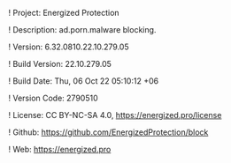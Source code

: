 ! Project: Energized Protection

! Description: ad.porn.malware blocking.

! Version: 6.32.0810.22.10.279.05

! Build Version: 22.10.279.05

! Build Date: Thu, 06 Oct 22 05:10:12 +06

! Version Code: 2790510

! License: CC BY-NC-SA 4.0, https://energized.pro/license

! Github: https://github.com/EnergizedProtection/block

! Web: https://energized.pro
